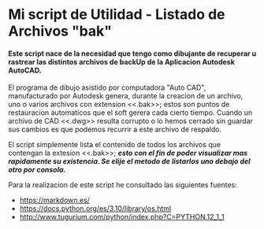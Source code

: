 # Mi script de Utilidad - Listado de Archivos "bak"
#### Este script nace de la necesidad que tengo como dibujante de recuperar u rastrear las distintos archivos de backUp de la Aplicacion Autodesk AutoCAD.
El programa de dibujo asistido por computadora "Auto CAD", manufacturado por Autodesk genera, durante la creacion de un archivo, uno o varios archivos con extension <<.bak>>; estos son puntos de restauracion automaticos que el soft gerera cada cierto tiempo. Cuando un archivo de CAD <<.dwg>> resulta corrupto o lo hemos cerrado sin guardar sus cambios es que podemos recurrir a este archivo de respaldo.

El script simplemente lista el contenido de todos los archivos que contengan la extesion <<.bak>>; ***esto con el fin de poder visualizar mas rapidamente su existencia. Se elije el metodo de listarlos uno debajo del otro por consola.***

Para la realizacion de este script he consultado las siguientes fuentes:
- https://markdown.es/
- https://docs.python.org/es/3.10/library/os.html
- http://www.tugurium.com/python/index.php?C=PYTHON.12_1_1
